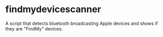 # findmydevicescanner
A script that detects bluetooth broadcasting Apple devices and shows if they are "FindMy" devices.
